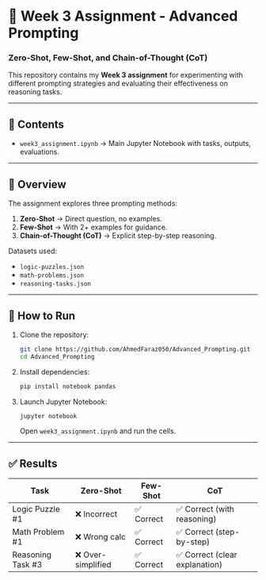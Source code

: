 # 🧠 Week 3 Assignment - Advanced Prompting  
### Zero-Shot, Few-Shot, and Chain-of-Thought (CoT)

This repository contains my **Week 3 assignment** for experimenting with different prompting strategies and evaluating their effectiveness on reasoning tasks.  

---

## 📂 Contents
- `week3_assignment.ipynb` → Main Jupyter Notebook with tasks, outputs, evaluations.

---

## 📘 Overview
The assignment explores three prompting methods:

1. **Zero-Shot** → Direct question, no examples.  
2. **Few-Shot** → With 2+ examples for guidance.  
3. **Chain-of-Thought (CoT)** → Explicit step-by-step reasoning.  

Datasets used:
- `logic-puzzles.json`  
- `math-problems.json`  
- `reasoning-tasks.json`  

---

## 🚀 How to Run
1. Clone the repository:
   ```bash
   git clone https://github.com/AhmedFaraz050/Advanced_Prompting.git
   cd Advanced_Prompting
   ```

2. Install dependencies:
   ```bash
   pip install notebook pandas
   ```

3. Launch Jupyter Notebook:
   ```bash
   jupyter notebook
   ```
   Open `week3_assignment.ipynb` and run the cells.

---

## ✅ Results
| Task              | Zero-Shot | Few-Shot | CoT |
|-------------------|-----------|----------|-----|
| Logic Puzzle #1   | ❌ Incorrect | ✅ Correct | ✅ Correct (with reasoning) |
| Math Problem #1   | ❌ Wrong calc | ✅ Correct | ✅ Correct (step-by-step) |
| Reasoning Task #3 | ❌ Over-simplified | ✅ Correct | ✅ Correct (clear explanation) |
